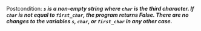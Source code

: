 Postcondition: ***`s` is a non-empty string where `char` is the third character. If `char` is not equal to `first_char`, the program returns False. There are no changes to the variables `s`, `char`, or `first_char` in any other case.***